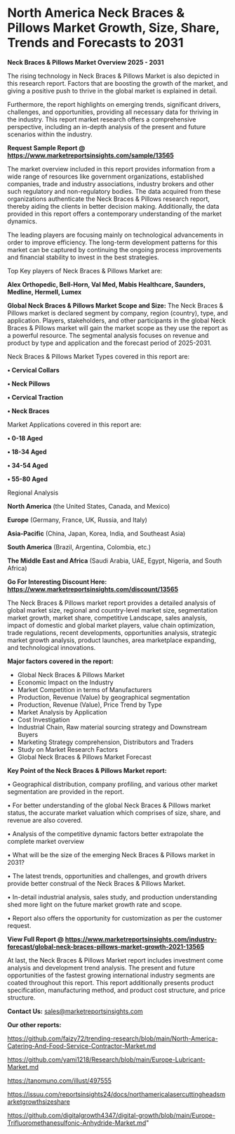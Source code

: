  # North America Neck Braces & Pillows Market Growth, Size, Share, Trends and Forecasts to 2031

<Strong> Neck Braces & Pillows Market Overview 2025 - 2031</strong>

The rising technology in Neck Braces & Pillows Market is also depicted in this research report. Factors that are boosting the growth of the market, and giving a positive push to thrive in the global market is explained in detail.

Furthermore, the report highlights on emerging trends, significant drivers, challenges, and opportunities, providing all necessary data for thriving in the industry. This report market research offers a comprehensive perspective, including an in-depth analysis of the present and future scenarios within the industry.

<strong>Request Sample Report @ <a href=https://www.marketreportsinsights.com/sample/13565>https://www.marketreportsinsights.com/sample/13565</a></strong>

The market overview included in this report provides information from a wide range of resources like government organizations, established companies, trade and industry associations, industry brokers and other such regulatory and non-regulatory bodies. The data acquired from these organizations authenticate the Neck Braces & Pillows research report, thereby aiding the clients in better decision making. Additionally, the data provided in this report offers a contemporary understanding of the market dynamics.

The leading players are focusing mainly on technological advancements in order to improve efficiency. The long-term development patterns for this market can be captured by continuing the ongoing process improvements and financial stability to invest in the best strategies.

Top Key players of Neck Braces & Pillows Market are:

<strong>Alex Orthopedic, Bell-Horn, Val Med, Mabis Healthcare, Saunders, Medline, Hermell, Lumex</strong>

<strong><b>Global Neck Braces & Pillows Market Scope and Size:</b></strong>
The Neck Braces & Pillows market is declared segment by company, region (country), type, and application. Players, stakeholders, and other participants in the global Neck Braces & Pillows market will gain the market scope as they use the report as a powerful resource. The segmental analysis focuses on revenue and product by type and application and the forecast period of 2025-2031.

Neck Braces & Pillows Market Types covered in this report are:

<strong>• Cervical Collars

• Neck Pillows

• Cervical Traction

• Neck Braces</strong>

Market Applications covered in this report are:

<strong>• 0-18 Aged

• 18-34 Aged

• 34-54 Aged

• 55-80 Aged</strong> 

Regional Analysis

<strong>North America</strong> (the United States, Canada, and Mexico)

<strong>Europe</strong> (Germany, France, UK, Russia, and Italy)

<strong>Asia-Pacific</strong> (China, Japan, Korea, India, and Southeast Asia)

<strong>South America</strong> (Brazil, Argentina, Colombia, etc.)

<strong>The Middle East and Africa</strong> (Saudi Arabia, UAE, Egypt, Nigeria, and South Africa)

<strong>Go For Interesting Discount Here: <a href=https://www.marketreportsinsights.com/discount/13565>https://www.marketreportsinsights.com/discount/13565</a></strong>

The Neck Braces & Pillows market report provides a detailed analysis of global market size, regional and country-level market size, segmentation market growth, market share, competitive Landscape, sales analysis, impact of domestic and global market players, value chain optimization, trade regulations, recent developments, opportunities analysis, strategic market growth analysis, product launches, area marketplace expanding, and technological innovations.

<strong><b>Major factors covered in the report:</b></strong>
<ul>
  <li>Global Neck Braces & Pillows Market </li>
  <li>Economic Impact on the Industry</li>
  <li>Market Competition in terms of Manufacturers</li>
  <li>Production, Revenue (Value) by geographical segmentation</li>
  <li>Production, Revenue (Value), Price Trend by Type</li>
  <li>Market Analysis by Application</li>
  <li>Cost Investigation</li>
  <li>Industrial Chain, Raw material sourcing strategy and Downstream Buyers</li>
  <li>Marketing Strategy comprehension, Distributors and Traders</li>
  <li>Study on Market Research Factors</li>
  <li>Global Neck Braces & Pillows Market Forecast</li>
</ul>

<strong><b>Key Point of the Neck Braces & Pillows Market report:</b></strong>

• Geographical distribution, company profiling, and various other market segmentation are provided in the report.

• For better understanding of the global Neck Braces & Pillows market status, the accurate market valuation which comprises of size, share, and revenue are also covered.

• Analysis of the competitive dynamic factors better extrapolate the complete market overview

• What will be the size of the emerging Neck Braces & Pillows market in 2031?

• The latest trends, opportunities and challenges, and growth drivers provide better construal of the Neck Braces & Pillows Market.

• In-detail industrial analysis, sales study, and production understanding shed more light on the future market growth rate and scope.

• Report also offers the opportunity for customization as per the customer request.

<strong><b>View Full Report @ <a href=https://www.marketreportsinsights.com/industry-forecast/global-neck-braces-pillows-market-growth-2021-13565>https://www.marketreportsinsights.com/industry-forecast/global-neck-braces-pillows-market-growth-2021-13565</a></b></strong>


At last, the Neck Braces & Pillows Market report includes investment come analysis and development trend analysis. The present and future opportunities of the fastest growing international industry segments are coated throughout this report. This report additionally presents product specification, manufacturing method, and product cost structure, and price structure.

<strong>Contact Us:</strong>
sales@marketreportsinsights.com

<strong>Our other reports:</strong>

<a href=https://github.com/faizy72/trending-research/blob/main/North-America-Catering-And-Food-Service-Contractor-Market.md>https://github.com/faizy72/trending-research/blob/main/North-America-Catering-And-Food-Service-Contractor-Market.md</a>

<a href=https://github.com/yami1218/Research/blob/main/Europe-Lubricant-Market.md>https://github.com/yami1218/Research/blob/main/Europe-Lubricant-Market.md</a>

<a href=https://tanomuno.com/illust/497555>https://tanomuno.com/illust/497555</a>

<a href=https://issuu.com/reportsinsights24/docs/northamericalasercuttingheadsmarketgrowthsizeshare>https://issuu.com/reportsinsights24/docs/northamericalasercuttingheadsmarketgrowthsizeshare</a>

<a href=https://github.com/digitalgrowth4347/digital-growth/blob/main/Europe-Trifluoromethanesulfonic-Anhydride-Market.md>https://github.com/digitalgrowth4347/digital-growth/blob/main/Europe-Trifluoromethanesulfonic-Anhydride-Market.md</a>"
